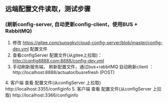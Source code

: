 ## 远端配置文件读取，测试步骤
### (刷新config-server, 自动更新config-client，使用BUS + RabbitMQ)
1.  修改 https://gitee.com/sunsgkv/cloud-config-server/blob/master/config-dev.yml  配置文件
2.  查看configServer 配置文件(从gitee上拉取)：http://config8888.com:8888/config-dev.yml
3.  手动刷新服务端， 刷新配置文件，通过bus+rabbitMQ 自动刷新client  ：    
     http://localhost:8888/actuator/busrefresh  (POST)

[//]: # (     {"_links":{"self":{"href":"http://localhost:8888/actuator","templated":false},"busrefresh":{"href":"http://localhost:8888/actuator/busrefresh","templated":false},"busrefresh-destinations":{"href":"http://localhost:8888/actuator/busrefresh/{*destinations}","templated":true}}})
4.  客户端 查看 配置文件(从configServer 上拉取)    http://localhost:3355/configinfo
5.  客户端 查看 配置文件(从configServer 上拉取)    http://localhost:3366/configinfo
